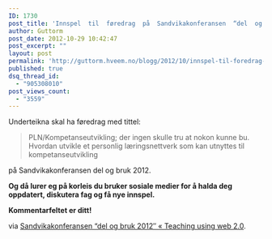 ```yaml
---
ID: 1730
post_title: 'Innspel  til  føredrag  på  Sandvikakonferansen  “del  og  bruk  2012″?'
author: Guttorm
post_date: 2012-10-29 10:42:47
post_excerpt: ""
layout: post
permalink: 'http://guttorm.hveem.no/blogg/2012/10/innspel-til-foredrag-pa-sandvikakonferansen-del-og-bruk-2012%e2%80%b3/'
published: true
dsq_thread_id:
  - "905308010"
post_views_count:
  - "3559"
---
```

Underteikna skal ha føredrag med tittel:
<blockquote>PLN/Kompetanseutvikling; der ingen skulle tru at nokon kunne bu. Hvordan utvikle et personlig læringsnettverk som kan utnyttes til kompetanseutvikling</blockquote>
på Sandvikakonferansen del og bruk 2012.

<strong>Og då lurer eg på korleis du bruker sosiale medier for å halda deg oppdatert, diskutera fag og få nye innspel.</strong>

<strong>Kommentarfeltet er ditt!</strong>

via <a href="http://annmic.wordpress.com/sandvikakonferansen-del-og-bruk-2012/">Sandvikakonferansen “del og bruk 2012″ « Teaching using web 2.0</a>.